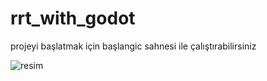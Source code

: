 # rrt_with_godot
projeyi başlatmak için başlangic sahnesi ile çalıştırabilirsiniz

![resim](https://user-images.githubusercontent.com/75750279/196524929-34aa61f4-ff14-4426-9c05-4ac4f61151a2.png)
